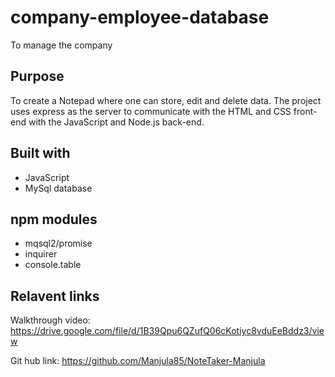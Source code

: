 # company-employee-database
To manage the company

## Purpose
To create a Notepad where one can store, edit and delete data. The project uses express as the server to communicate with the HTML and CSS front-end with the JavaScript and Node.js back-end.

## Built with
* JavaScript
* MySql database

## npm modules
* mqsql2/promise
* inquirer
* console.table

## Relavent links
Walkthrough video: https://drive.google.com/file/d/1B39Qpu6QZufQ06cKotiyc8vduEeBddz3/view

Git hub link: https://github.com/Manjula85/NoteTaker-Manjula
